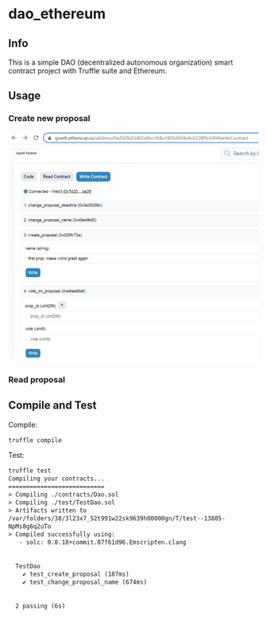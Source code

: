 
# dao_ethereum

## Info    
This is a simple DAO (decentralized autonomous organization) smart contract project with Truffle suite and Ethereum.  

## Usage  

### Create new proposal 
<img src="files/write.jpg" width="750">

### Read proposal 


## Compile and Test    

Compile:  
```
truffle compile
```

Test:  
```
truffle test
Compiling your contracts...
===========================
> Compiling ./contracts/Dao.sol
> Compiling ./test/TestDao.sol
> Artifacts written to /var/folders/38/3l23x7_52t991w22sk9639h00000gn/T/test--13805-NpMs8g6q2uTo
> Compiled successfully using:
   - solc: 0.8.18+commit.87f61d96.Emscripten.clang


  TestDao
    ✔ test_create_proposal (187ms)
    ✔ test_change_proposal_name (674ms)


  2 passing (6s)
  ```
